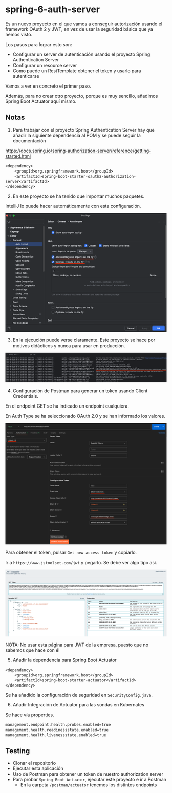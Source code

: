 # spring-6-auth-server

Es un nuevo proyecto en el que vamos a conseguir autorización usando el framework OAuth 2 y JWT, en vez de usar la seguridad básica que ya hemos visto.

Los pasos para lograr esto son:

- Configurar un server de autenticación usando el proyecto Spring Authentication Server
- Configurar un resource server
- Como puede un RestTemplate obtener el token y usarlo para autenticarse

Vamos a ver en concreto el primer paso.

Además, para no crear otro proyecto, porque es muy sencillo, añadimos Spring Boot Actuator aquí mismo.

## Notas

1. Para trabajar con el proyecto Spring Authentication Server hay que añadir la siguiente dependencia al POM y se puede seguir la documentación

https://docs.spring.io/spring-authorization-server/reference/getting-started.html

```
<dependency>
    <groupId>org.springframework.boot</groupId>
    <artifactId>spring-boot-starter-oauth2-authorization-server</artifactId>
</dependency>
```

2. En este proyecto se ha tenido que importar muchos paquetes.

IntelliJ lo puede hacer automáticamente con esta configuración.

![alt AutoImport](../images/15-IntelliJ-AutoImport.png)

3. En la ejecución puede verse claramente. Este proyecto se hace por motivos didácticos y nunca para usar en producción. 

![alt AutoImport](../images/16-Authorization-Server-Execution.png)

4. Configuración de Postman para generar un token usando Client Credentials.

En el endpoint GET se ha indicado un endpoint cualquiera.

En Auth Type se ha seleccionado OAuth 2.0 y se han informado los valores.

![alt AutoImport](../images/17-Postman-GetToken-Oauth2.png)

Para obtener el token, pulsar `Get new access token` y copiarlo.

Ir a `https://www.jstoolset.com/jwt` y pegarlo. Se debe ver algo tipo así.

![alt AutoImport](../images/18-JWT-Decoder.png)

NOTA: No usar esta página para JWT de la empresa, puesto que no sabemos que hace con él

5. Añadir la dependencia para Spring Boot Actuator

```
<dependency>
    <groupId>org.springframework.boot</groupId>
    <artifactId>spring-boot-starter-actuator</artifactId>
</dependency>
```

Se ha añadido la configuración de seguridad en `SecurityConfig.java`.

6. Añadir Integración de Actuator para las sondas en Kubernates

Se hace vía properties.

```
management.endpoint.health.probes.enabled=true
management.health.readinessstate.enabled=true
management.health.livenessstate.enabled=true
```

## Testing

- Clonar el repositorio
- Ejecutar esta aplicación
- Uso de Postman para obtener un token de nuestro authorization server
- Para probar `Spring Boot Actuator`, ejecutar este proyecto e ir a Postman
    - En la carpeta `/postman/actuator` tenemos los distintos endpoints